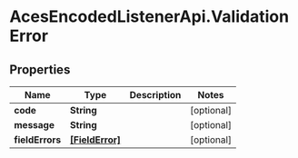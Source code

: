 # AcesEncodedListenerApi.ValidationError

## Properties
Name | Type | Description | Notes
------------ | ------------- | ------------- | -------------
**code** | **String** |  | [optional] 
**message** | **String** |  | [optional] 
**fieldErrors** | [**[FieldError]**](FieldError.md) |  | [optional] 


